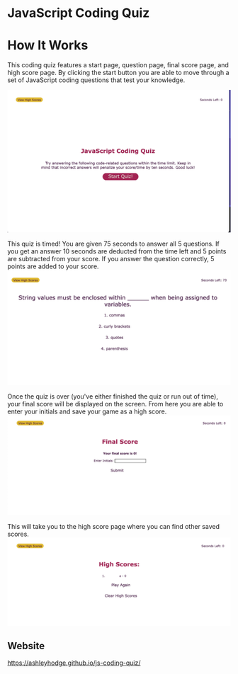 # JavaScript Coding Quiz

# How It Works

This coding quiz features a start page, question page, final score page, and high score page. By clicking the start button you are able to move through a set of JavaScript coding questions that test your knowledge. 

<img src = "./assets/images/A651B3A2-22BE-492C-B4F5-B3791191AEEC.jpeg">

This quiz is timed! You are given 75 seconds to answer all 5 questions. If you get an answer 10 seconds are deducted from the time left and 5 points are subtracted from your score. 
If you answer the question correctly, 5 points are added to your score.
<img src = "./assets/images/2D5BFA19-F295-4B17-A045-995C355E6A03.jpeg">

Once the quiz is over (you've either finished the quiz or run out of time), your final score will be displayed on the screen. From here you are able to enter your initials and save your game as a high score.
<img src = "./assets/images/DB9B1A96-6863-4F44-9FC3-9FF9A786F29D.jpeg">

This will take you to the high score page where you can find other saved scores.
<img src = "./assets/images/017AE918-8C18-4D59-A6D5-21E87D57B0E9.jpeg">

## Website 
https://ashleyhodge.github.io/js-coding-quiz/